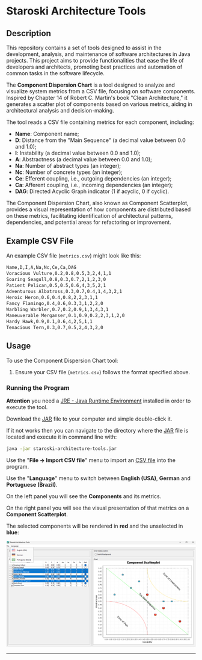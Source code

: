 # Staroski Architecture Tools

## Description

This repository contains a set of tools designed to assist in the development, analysis, and maintenance of software architectures in Java projects. This project aims to provide functionalities that ease the life of developers and architects, promoting best practices and automation of common tasks in the software lifecycle.

The **Component Dispersion Chart** is a tool designed to analyze and visualize system metrics from a CSV file, focusing on software components. Inspired by Chapter 14 of Robert C. Martin's book "Clean Architecture," it generates a scatter plot of components based on various metrics, aiding in architectural analysis and decision-making.

The tool reads a CSV file containing metrics for each component, including:

- **Name**: Component name;
- **D**: Distance from the "Main Sequence" (a decimal value between 0.0 and 1.0);
- **I**: Instability (a decimal value between 0.0 and 1.0);
- **A**: Abstractness (a decimal value between 0.0 and 1.0);
- **Na**: Number of abstract types (an integer);
- **Nc**: Number of concrete types (an integer);
- **Ce**: Efferent coupling, i.e., outgoing dependencies (an integer);
- **Ca**: Afferent coupling, i.e., incoming dependencies (an integer);
- **DAG**: Directed Acyclic Graph indicator (1 if acyclic, 0 if cyclic).

The Component Dispersion Chart, also known as Component Scatterplot, provides a visual representation of how components are distributed based on these metrics, facilitating identification of architectural patterns, dependencies, and potential areas for refactoring or improvement.

## Example CSV File

An example CSV file (`metrics.csv`) might look like this:

```
Name,D,I,A,Na,Nc,Ce,Ca,DAG
Voracious Vulture,0.2,0.8,0.5,3,2,4,1,1
Soaring Seagull,0.8,0.3,0.7,2,1,2,3,0
Patient Pelican,0.5,0.5,0.6,4,3,5,2,1
Adventurous Albatross,0.3,0.7,0.4,1,4,3,2,1
Heroic Heron,0.6,0.4,0.8,2,2,3,1,1
Fancy Flamingo,0.4,0.6,0.3,3,1,2,2,0
Warbling Warbler,0.7,0.2,0.9,1,3,4,3,1
Maneuverable Merganser,0.1,0.9,0.2,2,3,1,2,0
Hardy Hawk,0.9,0.1,0.6,4,2,5,1,1
Tenacious Tern,0.3,0.7,0.5,2,4,3,2,0
```

## Usage

To use the Component Dispersion Chart tool:

1. Ensure your CSV file (`metrics.csv`) follows the format specified above.

### Running the Program

**Attention** you need a [JRE - Java Runtime Environment](https://adoptium.net/temurin/releases/?package=jre&version=20) installed in order to execute the tool.

Download the [JAR](staroski-architecture-tools.jar) file to your computer and simple double-click it.

If it not works then you can navigate to the directory where the [JAR](staroski-architecture-tools.jar) file is located and execute it in command line with:

```bash
java -jar staroski-architecture-tools.jar
```

Use the "**File -> Import CSV file**" menu to import an [CSV file](metrics.csv) into the program.

Use the "**Language**" menu to switch between **English (USA)**, **German** and **Portuguese (Brazil)**.

On the left panel you will see the **Components** and its metrics.

On the right panel you will see the visual presentation of that metrics on a **Component Scatterplot**.

The selected components will be rendered in **red** and the unselected in **blue**: 

![Example of Component Dispersion Chart](example.png)

---
